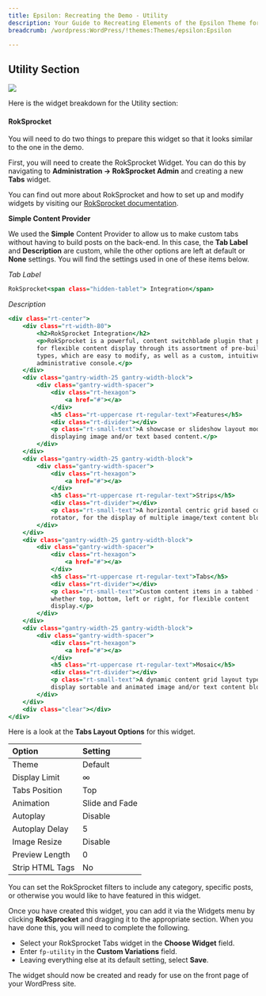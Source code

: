 ```yaml
---
title: Epsilon: Recreating the Demo - Utility
description: Your Guide to Recreating Elements of the Epsilon Theme for WordPress
breadcrumb: /wordpress:WordPress/!themes:Themes/epsilon:Epsilon

---
```


Utility Section
-----

![][demo]

Here is the widget breakdown for the Utility section:

#### RokSprocket

You will need to do two things to prepare this widget so that it looks similar to the one in the demo.

First, you will need to create the RokSprocket Widget. You can do this by navigating to **Administration -> RokSprocket Admin** and creating a new **Tabs** widget.

You can find out more about RokSprocket and how to set up and modify widgets by visiting our [RokSprocket documentation][roksprocket].

**Simple Content Provider**

We used the **Simple** Content Provider to allow us to make custom tabs without having to build posts on the back-end. In this case, the **Tab Label** and **Description** are custom, while the other options are left at default or **None** settings. You will find the settings used in one of these items below.

*Tab Label*

~~~ .html
RokSprocket<span class="hidden-tablet"> Integration</span>
~~~

*Description*

~~~ .html
<div class="rt-center">
    <div class="rt-width-80">
        <h2>RokSprocket Integration</h2>
        <p>RokSprocket is a powerful, content switchblade plugin that provides
        for flexible content display through its assortment of pre-built layout
        types, which are easy to modify, as well as a custom, intuitive
        administrative console.</p>
    </div>
    <div class="gantry-width-25 gantry-width-block">
        <div class="gantry-width-spacer">
            <div class="rt-hexagon">
                <a href="#"></a>
            </div>
            <h5 class="rt-uppercase rt-regular-text">Features</h5>
            <div class="rt-divider"></div>
            <p class="rt-small-text">A showcase or slideshow layout mode for
            displaying image and/or text based content.</p>
        </div>
    </div>
    <div class="gantry-width-25 gantry-width-block">
        <div class="gantry-width-spacer">
            <div class="rt-hexagon">
                <a href="#"></a>
            </div>
            <h5 class="rt-uppercase rt-regular-text">Strips</h5>
            <div class="rt-divider"></div>
            <p class="rt-small-text">A horizontal centric grid based content
            rotator, for the display of multiple image/text content blocks.</p>
        </div>
    </div>
    <div class="gantry-width-25 gantry-width-block">
        <div class="gantry-width-spacer">
            <div class="rt-hexagon">
                <a href="#"></a>
            </div>
            <h5 class="rt-uppercase rt-regular-text">Tabs</h5>
            <div class="rt-divider"></div>
            <p class="rt-small-text">Custom content items in a tabbed format,
            whether top, bottom, left or right, for flexible content
            display.</p>
        </div>
    </div>
    <div class="gantry-width-25 gantry-width-block">
        <div class="gantry-width-spacer">
            <div class="rt-hexagon">
                <a href="#"></a>
            </div>
            <h5 class="rt-uppercase rt-regular-text">Mosaic</h5>
            <div class="rt-divider"></div>
            <p class="rt-small-text">A dynamic content grid layout type, to
            display sortable and animated image and/or text content blocks.</p>
        </div>
    </div>
    <div class="clear"></div>
</div>
~~~

Here is a look at the **Tabs Layout Options** for this widget.

| Option          | Setting        |
| :-------------- | :------------  |
| Theme           | Default        |
| Display Limit   | ∞              |
| Tabs Position   | Top            |
| Animation       | Slide and Fade |
| Autoplay        | Disable        |
| Autoplay Delay  | 5              |
| Image Resize    | Disable        |
| Preview Length  | 0              |
| Strip HTML Tags | No             |

You can set the RokSprocket filters to include any category, specific posts, or otherwise you would like to have featured in this widget.

Once you have created this widget, you can add it via the Widgets menu by clicking **RokSprocket** and dragging it to the appropriate section. When you have done this, you will need to complete the following.

* Select your RokSprocket Tabs widget in the **Choose Widget** field.
* Enter `fp-utility` in the **Custom Variations** field.
* Leaving everything else at its default setting, select **Save**.

The widget should now be created and ready for use on the front page of your WordPress site.

[demo]: assets/demo_4.jpeg
[roksprocket]: ../../plugins/roksprocket/